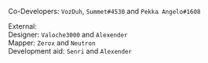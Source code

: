 Co-Developers: `VozDuh`, `Summet#4530` and `Pekka Angelo#1608`

External:
<br>Designer: `Valoche3000` and `Alexender`
<br>Mapper: `Zerox` and `Neutron`
<br>Development aid: `Senri` and `Alexender`

